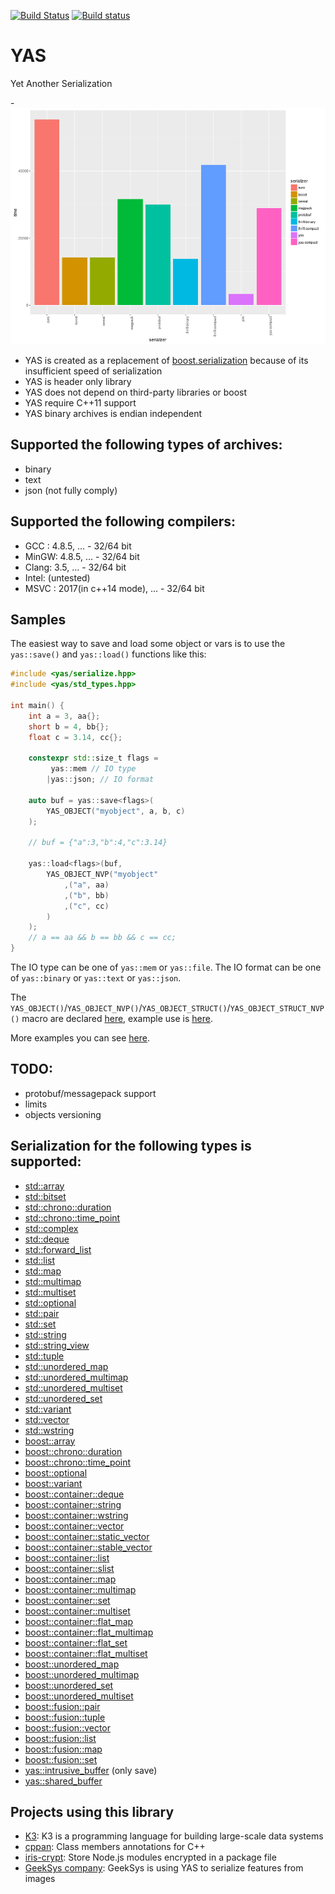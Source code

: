 [![Build Status](https://travis-ci.org/niXman/yas.svg?branch=master)](https://travis-ci.org/niXman/yas) [![Build status](https://ci.appveyor.com/api/projects/status/55v27uvryu0qh8mc/branch/master?svg=true)](https://ci.appveyor.com/project/niXman/yas/branch/master)

# YAS
Yet Another Serialization

-![Time](https://github.com/thekvs/cpp-serializers/raw/master/images/time.png)

* YAS is created as a replacement of [boost.serialization](https://www.boost.org/doc/libs/1_67_0/libs/serialization/doc/index.html) because of its insufficient speed of serialization
* YAS is header only library
* YAS does not depend on third-party libraries or boost
* YAS require C++11 support
* YAS binary archives is endian independent

## Supported the following types of archives:
 - binary
 - text
 - json (not fully comply)

## Supported the following compilers:
 - GCC  : 4.8.5, ... - 32/64 bit
 - MinGW: 4.8.5, ... - 32/64 bit
 - Clang: 3.5, ... - 32/64 bit
 - Intel: (untested)
 - MSVC : 2017(in c++14 mode), ... - 32/64 bit

## Samples
The easiest way to save and load some object or vars is to use the `yas::save()` and `yas::load()` functions like this:
```cpp
#include <yas/serialize.hpp>
#include <yas/std_types.hpp>

int main() {
    int a = 3, aa{};
    short b = 4, bb{};
    float c = 3.14, cc{};
    
    constexpr std::size_t flags = 
         yas::mem // IO type
        |yas::json; // IO format
    
    auto buf = yas::save<flags>(
        YAS_OBJECT("myobject", a, b, c)
    );
    
    // buf = {"a":3,"b":4,"c":3.14}
    
    yas::load<flags>(buf,
        YAS_OBJECT_NVP("myobject"
            ,("a", aa)
            ,("b", bb)
            ,("c", cc)
        )
    );
    // a == aa && b == bb && c == cc;
}
```
The IO type can be one of `yas::mem` or `yas::file`.
The IO format can be one of `yas::binary` or `yas::text` or `yas::json`.

The `YAS_OBJECT()`/`YAS_OBJECT_NVP()`/`YAS_OBJECT_STRUCT()`/`YAS_OBJECT_STRUCT_NVP()` macro are declared [here](https://github.com/niXman/yas/blob/master/include/yas/object.hpp), example use is [here](https://github.com/niXman/yas/blob/master/tests/base/include/yas_object.hpp).

More examples you can see [here](https://github.com/niXman/yas/blob/master/tests/base/include/serialize.hpp).

## TODO:
* protobuf/messagepack support
* limits
* objects versioning

## Serialization for the following types is supported:
 - [std::array](https://en.cppreference.com/w/cpp/container/array)
 - [std::bitset](https://en.cppreference.com/w/cpp/utility/bitset)
 - [std::chrono::duration](https://en.cppreference.com/w/cpp/chrono/duration)
 - [std::chrono::time_point](https://en.cppreference.com/w/cpp/chrono/time_point)
 - [std::complex](https://en.cppreference.com/w/cpp/numeric/complex)
 - [std::deque](https://en.cppreference.com/w/cpp/container/deque)
 - [std::forward_list](https://en.cppreference.com/w/cpp/container/forward_list)
 - [std::list](https://en.cppreference.com/w/cpp/container/list)
 - [std::map](https://en.cppreference.com/w/cpp/container/map)
 - [std::multimap](https://en.cppreference.com/w/cpp/container/multimap)
 - [std::multiset](https://en.cppreference.com/w/cpp/container/multiset)
 - [std::optional](https://en.cppreference.com/w/cpp/utility/optional)
 - [std::pair](https://en.cppreference.com/w/cpp/utility/pair)
 - [std::set](https://en.cppreference.com/w/cpp/container/set)
 - [std::string](https://en.cppreference.com/w/cpp/string/basic_string)
 - [std::string_view](https://en.cppreference.com/w/cpp/string/basic_string_view)
 - [std::tuple](https://en.cppreference.com/w/cpp/utility/tuple)
 - [std::unordered_map](https://en.cppreference.com/w/cpp/container/unordered_map)
 - [std::unordered_multimap](https://en.cppreference.com/w/cpp/container/unordered_multimap)
 - [std::unordered_multiset](https://en.cppreference.com/w/cpp/container/unordered_multiset)
 - [std::unordered_set](https://en.cppreference.com/w/cpp/container/unordered_set)
 - [std::variant](https://en.cppreference.com/w/cpp/utility/variant)
 - [std::vector](https://en.cppreference.com/w/cpp/container/vector)
 - [std::wstring](https://en.cppreference.com/w/cpp/string/basic_string)
 - [boost::array](https://www.boost.org/doc/libs/1_64_0/doc/html/array.html)
 - [boost::chrono::duration](https://www.boost.org/doc/libs/1_64_0/doc/html/chrono/reference.html#chrono.reference.cpp0x.duration_hpp.duration)
 - [boost::chrono::time_point](https://www.boost.org/doc/libs/1_64_0/doc/html/chrono/reference.html#chrono.reference.cpp0x.time_point_hpp.time_point)
 - [boost::optional](https://www.boost.org/doc/libs/1_64_0/libs/optional/doc/html/index.html)
 - [boost::variant](https://www.boost.org/doc/libs/1_64_0/doc/html/variant.html)
 - [boost::container::deque](https://www.boost.org/doc/libs/1_64_0/doc/html/boost/container/deque.html)
 - [boost::container::string](https://www.boost.org/doc/libs/1_64_0/doc/html/boost/container/basic_string.html)
 - [boost::container::wstring](https://www.boost.org/doc/libs/1_64_0/doc/html/boost/container/basic_string.html)
 - [boost::container::vector](https://www.boost.org/doc/libs/1_64_0/doc/html/boost/container/vector.html)
 - [boost::container::static_vector](https://www.boost.org/doc/libs/1_64_0/doc/html/boost/container/static_vector.html)
 - [boost::container::stable_vector](https://www.boost.org/doc/libs/1_64_0/doc/html/boost/container/stable_vector.html)
 - [boost::container::list](https://www.boost.org/doc/libs/1_64_0/doc/html/boost/container/list.html)
 - [boost::container::slist](https://www.boost.org/doc/libs/1_64_0/doc/html/boost/container/slist.html)
 - [boost::container::map](https://www.boost.org/doc/libs/1_64_0/doc/html/boost/container/map.html)
 - [boost::container::multimap](https://www.boost.org/doc/libs/1_64_0/doc/html/boost/container/multimap.html)
 - [boost::container::set](https://www.boost.org/doc/libs/1_64_0/doc/html/boost/container/set.html)
 - [boost::container::multiset](https://www.boost.org/doc/libs/1_64_0/doc/html/boost/container/multiset.html)
 - [boost::container::flat_map](https://www.boost.org/doc/libs/1_64_0/doc/html/boost/container/flat_map.html)
 - [boost::container::flat_multimap](https://www.boost.org/doc/libs/1_64_0/doc/html/boost/container/flat_multimap.html)
 - [boost::container::flat_set](https://www.boost.org/doc/libs/1_64_0/doc/html/boost/container/flat_set.html)
 - [boost::container::flat_multiset](https://www.boost.org/doc/libs/1_64_0/doc/html/boost/container/flat_multiset.html)
 - [boost::unordered_map](https://www.boost.org/doc/libs/1_64_0/doc/html/boost/unordered_map.html)
 - [boost::unordered_multimap](https://www.boost.org/doc/libs/1_64_0/doc/html/boost/unordered_multimap.html)
 - [boost::unordered_set](https://www.boost.org/doc/libs/1_64_0/doc/html/boost/unordered_set.html)
 - [boost::unordered_multiset](https://www.boost.org/doc/libs/1_64_0/doc/html/boost/unordered_multiset.html)
 - [boost::fusion::pair](https://www.boost.org/doc/libs/1_64_0/libs/fusion/doc/html/fusion/support/pair.html)
 - [boost::fusion::tuple](https://www.boost.org/doc/libs/1_64_0/libs/fusion/doc/html/fusion/container/tuple.html)
 - [boost::fusion::vector](https://www.boost.org/doc/libs/1_64_0/libs/fusion/doc/html/fusion/container/vector.html)
 - [boost::fusion::list](https://www.boost.org/doc/libs/1_64_0/libs/fusion/doc/html/fusion/container/list.html)
 - [boost::fusion::map](https://www.boost.org/doc/libs/1_64_0/libs/fusion/doc/html/fusion/container/map.html)
 - [boost::fusion::set](https://www.boost.org/doc/libs/1_64_0/libs/fusion/doc/html/fusion/container/set.html)
 - [yas::intrusive_buffer](https://github.com/niXman/yas/blob/master/include/yas/buffers.hpp#L48) (only save)
 - [yas::shared_buffer](https://github.com/niXman/yas/blob/master/include/yas/buffers.hpp#L67)

## Projects using this library
* [K3](https://github.com/DaMSL/K3): K3 is a programming language for building large-scale data systems
* [cppan](https://github.com/tarasko/cppan): Class members annotations for C++
* [iris-crypt](https://github.com/aspectron/iris-crypt): Store Node.js modules encrypted in a package file
* [GeekSys company](http://www.geeksysgroup.com/en/): GeekSys is using YAS to serialize features from images
